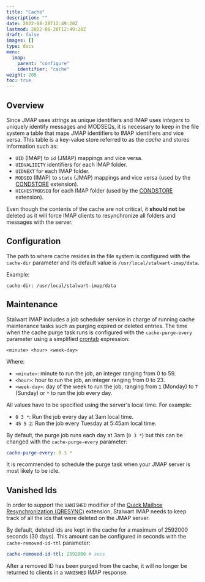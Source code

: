```yaml
---
title: "Cache"
description: ""
date: 2022-08-28T12:49:20Z
lastmod: 2022-08-28T12:49:20Z
draft: false
images: []
type: docs
menu:
  imap:
    parent: "configure"
    identifier: "cache"
weight: 205
toc: true
---
```


## Overview

Since JMAP uses *strings* as unique identifiers and IMAP uses *integers* to uniquely identify messages and MODSEQs, it is necessary to
keep in the file system a table that maps JMAP identifiers to IMAP identifiers and vice versa. This table is a key-value store referred to as the *cache* and
stores information such as:

- ``UID`` (IMAP) to ``id`` (JMAP) mappings and vice versa.
- ``UIDVALIDITY`` identifiers for each IMAP folder.
- ``UIDNEXT`` for each IMAP folder.
- ``MODSEQ`` (IMAP) to ``state`` (JMAP) mappings and vice versa (used by the [CONDSTORE](https://www.rfc-editor.org/rfc/rfc4551) extension).
- ``HIGHESTMODSEQ`` for each IMAP folder (used by the [CONDSTORE](https://www.rfc-editor.org/rfc/rfc4551) extension).

Even though the contents of the cache are not critical, it __should not__ be deleted as it will force
IMAP clients to resynchronize all folders and messages with the server.

## Configuration

The path to where cache resides in the file system is configured with the ``cache-dir`` parameter and its default
value is ``/usr/local/stalwart-imap/data``.

Example:

```
cache-dir: /usr/local/stalwart-imap/data
```

## Maintenance

Stalwart IMAP includes a job scheduler service in charge of running cache maintenance tasks such as purging expired or deleted entries. 
The time when the cache purge task runs is configured with the ``cache-purge-every`` parameter using a 
simplified [crontab](https://en.wikipedia.org/wiki/Cron) expression:

``
<minute> <hour> <week-day>
``

Where:

- ``<minute>``: minute to run the job, an integer ranging from 0 to 59.
- ``<hour>``: hour to run the job, an integer ranging from 0 to 23.
- ``<week-day>``: day of the week to run the job, ranging from ``1`` (Monday) to ``7`` (Sunday) or ``*`` to run the job every day. 

All values have to be specified using the server's local time. For example:

- ``0 3 *``: Run the job every day at 3am local time.
- ``45 5 2``: Run the job every Tuesday at 5:45am local time.

By default, the purge job runs each day at 3am (``0 3 *``) but this can be changed with the
``cache-purge-every`` parameter:

```yaml
cache-purge-every: 0 3 *
```

It is recommended to schedule the purge task when your JMAP server is most likely to be idle.

## Vanished Ids

In order to support the ``VANISHED`` modifier of the [Quick Mailbox Resynchronization (QRESYNC)](https://www.rfc-editor.org/rfc/rfc7162) extension,
Stalwart IMAP needs to keep track of all the ids that were deleted on the JMAP server.

By default, deleted ids are kept in the cache for a maximum of 2592000 seconds (30 days). This amount can be configured in seconds
with the ``cache-removed-id-ttl`` parameter:

```yaml
cache-removed-id-ttl: 2592000 # secs
```

After a removed ID has been purged from the cache, it will no longer be returned
to clients in a ``VANISHED`` IMAP response.
